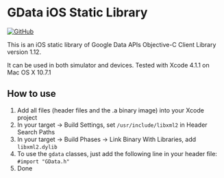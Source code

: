 # GData iOS Static Library

[![GitHub](https://img.shields.io/github/license/hoishing/GData-iOS-Static-Library-1.12)](https://opensource.org/licenses/MIT)

This is an iOS static library of Google Data APIs Objective-C Client Library version 1.12.

It can be used in both simulator and devices. Tested with Xcode 4.1.1 on Mac OS X 10.7.1

## How to use

1. Add all files (header files and the .a binary image) into your Xcode project
2. In your target -> Build Settings, set `/usr/include/libxml2` in Header Search Paths
3. In your target -> Build Phases -> Link Binary With Libraries, add `libxml2.dylib`
4. To use the `gdata` classes, just add the following line in your header file: `#import "GData.h"`
5. Done
